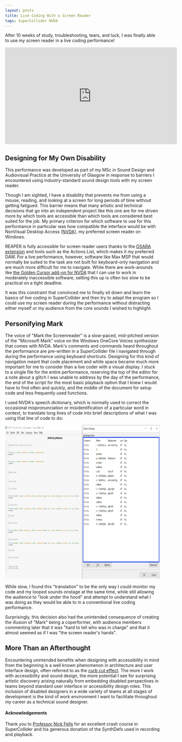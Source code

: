 ```yaml
---
layout: posts
title: Live Coding With a Screen Reader
tags: SuperCollider NVDA
---
```


<p>After 10 weeks of study, troubleshooting, tears, and luck, I was finally able to use my screen reader in a live coding performance!</p>

<section class="center" id="performance">
<iframe width="560" height="315" src="https://www.youtube.com/embed/ZWFjWbyrl0g?si=jPRZHgPaDTzYVcV-" title="YouTube video player" frameborder="0" allow="accelerometer; autoplay; clipboard-write; encrypted-media; gyroscope; picture-in-picture; web-share" referrerpolicy="strict-origin-when-cross-origin" allowfullscreen></iframe>
</section>

<h2>Designing for My Own Disability</h2>

<p>This performance was developed as part of my MSc in Sound Design and Audiovisual Practice at the University of Glasgow in response to barriers I encountered using industry-standard sound design tools with my screen reader.</p>

<p>Though I am sighted, I have a disability that prevents me from using a mouse, reading, and looking at a screen for long periods of time without getting fatigued. This barrier means that many artistic and technical decisions that go into an independent project like this one are for me driven more by which tools are accessible than which tools are considered best suited for the job. My primary criterion for which software to use for this performance in particular was how compatible the interface would be with NonVisual Desktop Access (<a href="nvaccess.org">NVDA</a>), my preferred screen reader on Windows.</p>

<p>REAPER is fully accessible for screen reader users thanks to the <a href="https://osara.reaperaccessibility.com/">OSARA extension</a> and tools such as the Actions List, which makes it my preferred DAW. For a live performance, however, software like Max MSP that would normally be suited to the task are not built for keyboard-only navigation and are much more difficult for me to navigate. While there are work-arounds like <a href="https://addons.nvda-project.org/addons/goldenCursor.en.html">the Golden Cursor add-on for NVDA</a> that I can use to work in moderately inaccessible software, setting this up is often too slow to be practical on a tight deadline.</p>

<p>It was this constraint that convinced me to finally sit down and learn the basics of live coding in SuperCollider and then try to adapt the program so I could use my screen reader during the performance without distracting either myself or my audience from the core sounds I wished to highlight.</p>

<h2>Personifying Mark</h2>

<p>The voice of "Mark the Screenreader" is a slow-paced, mid-pitched version of the "Microsoft Mark" voice on the Windows OneCore Voices synthesizer that comes with NVDA. Mark's comments and commands heard throughout the performance are pre-written in a SuperCollider file I navigated through during the performance using keyboard shortcuts. Designing for this kind of navigation meant that code placement and white space became much more important for me to consider than a live coder with a visual display. I stuck to a single file for the entire performance, reserving the top of the editor for a note about a glitch I was unable to address by the day of the performance, the end of the script for the most basic playback option that I knew I would have to find often and quickly, and the middle of the document for setup code and less frequently used functions.</p>

<p>I used NVDA's speech dictionary, which is normally used to correct the occasional mispronunciation or misidentification of a particular word in context, to translate long lines of code into brief descriptions of what I was using that line of code to do:</p>

<img src="/docs/assets/nvda_sc.png" 
        alt="screenshot of SuperCollider code on left and their translations in NVDA's default dictionary on the right"
        height=500px>

<p>While slow, I found this "translation" to be the only way I could monitor my code and my looped sounds onstage at the same time, while still allowing the audience to "look under the hood" and attempt to understand what I was doing as they would be able to in a conventional live coding performance.

<p>Surprisingly, this decision also had the unintended consequence of creating the illusion of "Mark" being a coperformer, with audience members commenting later that it was "hard to tell who was in charge" and that it almost seemed as if I was "the screen reader's hands".</p>

<h2>More Than an Afterthought</h2>

<p>Encountering unintended benefits when designing with accessibility in mind from the beginning is a well known phenomenon in architecture and user interface design, often referred to as the <a href="https://web.archive.org/web/20181220090501/http://www.accessiblesociety.org/topics/technology/eleccurbcut.htm">curb cut effect</a>. The more I work with accessibility and sound design, the more potential I see for surprising artistic discovery arising naturally from embedding disabled perspectives in teams beyond standard user interface or accessibility design roles. This inclusion of disabled designers in a wide variety of teams at all stages of development is the kind of work environment I want to facilitate throughout my career as a technical sound designer.</p>

<h4>Acknowledgements</h4>

<p>Thank you to <a href="https://www.gla.ac.uk/schools/cca/staff/nicolasfells/">Professor Nick Fells</a> for an excellent crash course in SuperCollider and his generous donation of the SynthDefs used in recording and playback.</p>
